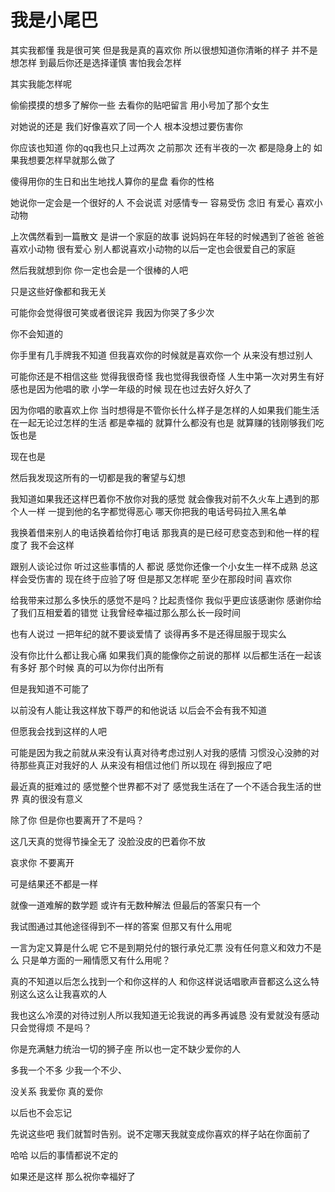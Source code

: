 # 我是小尾巴

其实我都懂 我是很可笑 但是我是真的喜欢你 所以很想知道你清晰的样子 并不是想怎样 到最后你还是选择谨慎 害怕我会怎样

其实我能怎样呢

偷偷摸摸的想多了解你一些 去看你的贴吧留言 用小号加了那个女生

对她说的还是 我们好像喜欢了同一个人 根本没想过要伤害你

你应该也知道 你的qq我也只上过两次 之前那次 还有半夜的一次 都是隐身上的 如果我想要怎样早就那么做了

傻得用你的生日和出生地找人算你的星盘 看你的性格

她说你一定会是一个很好的人 不会说谎 对感情专一 容易受伤 念旧 有爱心 喜欢小动物

上次偶然看到一篇散文 是讲一个家庭的故事 说妈妈在年轻的时候遇到了爸爸 爸爸喜欢小动物 很有爱心 别人都说喜欢小动物的以后一定也会很爱自己的家庭

然后我就想到你 你一定也会是一个很棒的人吧

只是这些好像都和我无关

可能你会觉得很可笑或者很诧异 我因为你哭了多少次

你不会知道的

你手里有几手牌我不知道 但我喜欢你的时候就是喜欢你一个 从来没有想过别人

可能你还是不相信这些 觉得我很奇怪 我也觉得我很奇怪 人生中第一次对男生有好感也是因为他唱的歌 小学一年级的时候 现在也过去好久好久了

因为你唱的歌喜欢上你 当时想得是不管你长什么样子是怎样的人如果我们能生活在一起无论过怎样的生活 都是幸福的 就算什么都没有也是 就算赚的钱刚够我们吃饭也是

现在也是

然后我发现这所有的一切都是我的奢望与幻想

我知道如果我还这样巴着你不放你对我的感觉 就会像我对前不久火车上遇到的那个人一样 一提到他的名字都觉得恶心 哪天你把我的电话号码拉入黑名单

我换着借来别人的电话换着给你打电话 那我真的是已经可悲变态到和他一样的程度了 我不会这样

跟别人谈论过你 听过这些事情的人 都说 感觉你还像一个小女生一样不成熟 总这样会受伤害的 现在终于应验了呀 但是那又怎样呢 至少在那段时间 喜欢你

给我带来过那么多快乐的感觉不是吗？比起责怪你 我似乎更应该感谢你 感谢你给了我们互相爱着的错觉 让我曾经幸福过那么那么长一段时间

也有人说过 一把年纪的就不要谈爱情了 谈得再多不是还得屈服于现实么

没有你比什么都让我心痛 如果我们真的能像你之前说的那样 以后都生活在一起该有多好 那个时候 真的可以为你付出所有

但是我知道不可能了

以前没有人能让我这样放下尊严的和他说话 以后会不会有我不知道

但愿我会找到这样的人吧

可能是因为我之前就从来没有认真对待考虑过别人对我的感情 习惯没心没肺的对待那些真正对我好的人 从来没有相信过他们 所以现在 得到报应了吧

最近真的挺难过的 感觉整个世界都不对了 感觉我生活在了一个不适合我生活的世界 真的很没有意义

除了你 但是你也要离开了不是吗？

这几天真的觉得节操全无了 没脸没皮的巴着你不放

哀求你 不要离开

可是结果还不都是一样

就像一道难解的数学题 或许有无数种解法 但最后的答案只有一个

我试图通过其他途径得到不一样的答案 但那又有什么用呢

一言为定又算是什么呢 它不是到期兑付的银行承兑汇票 没有任何意义和效力不是么 只是单方面的一厢情愿又有什么用呢？

真的不知道以后怎么找到一个和你这样的人 和你这样说话唱歌声音都这么这么特别这么这么让我喜欢的人

我也这么冷漠的对待过别人所以我知道无论我说的再多再诚恳 没有爱就没有感动 只会觉得烦 不是吗？

你是充满魅力统治一切的狮子座 所以也一定不缺少爱你的人

多我一个不多 少我一个不少、

没关系 我爱你 真的爱你

以后也不会忘记

先说这些吧 我们就暂时告别。说不定哪天我就变成你喜欢的样子站在你面前了

哈哈 以后的事情都说不定的

如果还是这样 那么祝你幸福好了

